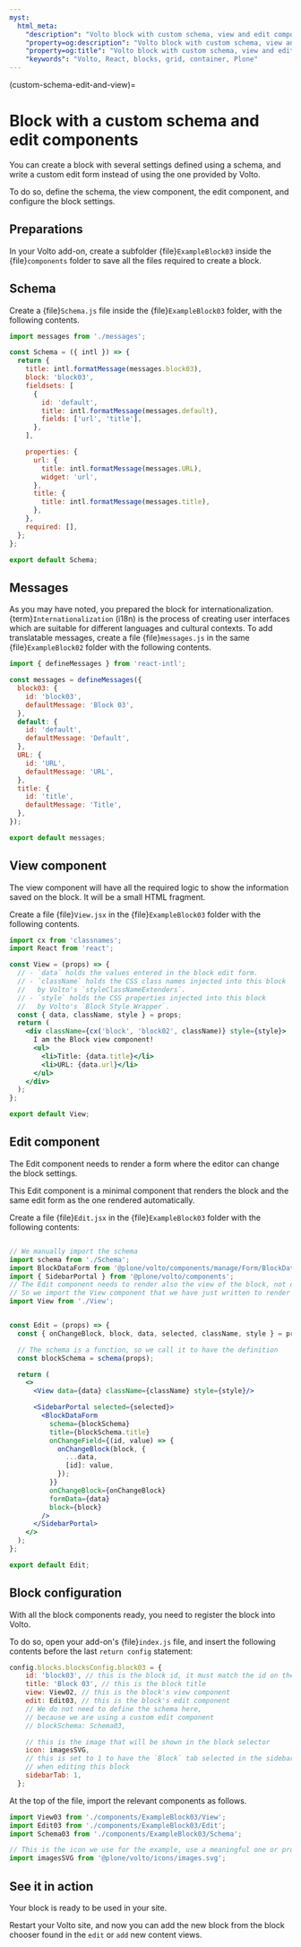```yaml
---
myst:
  html_meta:
    "description": "Volto block with custom schema, view and edit components"
    "property=og:description": "Volto block with custom schema, view and edit components"
    "property=og:title": "Volto block with custom schema, view and edit components"
    "keywords": "Volto, React, blocks, grid, container, Plone"
---
```


(custom-schema-edit-and-view)=

# Block with a custom schema and edit components

You can create a block with several settings defined using a schema, and write a custom edit form instead of using the one provided by Volto.

To do so, define the schema, the view component, the edit component, and configure the block settings.

## Preparations

In your Volto add-on, create a subfolder {file}`ExampleBlock03` inside the {file}`components` folder to save all the files required to create a block.

## Schema

Create a {file}`Schema.js` file inside the {file}`ExampleBlock03` folder, with the following contents.

```js
import messages from './messages';

const Schema = ({ intl }) => {
  return {
    title: intl.formatMessage(messages.block03),
    block: 'block03',
    fieldsets: [
      {
        id: 'default',
        title: intl.formatMessage(messages.default),
        fields: ['url', 'title'],
      },
    ],

    properties: {
      url: {
        title: intl.formatMessage(messages.URL),
        widget: 'url',
      },
      title: {
        title: intl.formatMessage(messages.title),
      },
    },
    required: [],
  };
};

export default Schema;
```

## Messages

As you may have noted, you prepared the block for internationalization.
{term}`Internationalization` (i18n) is the process of creating user interfaces which are suitable for different languages and cultural contexts.
To add translatable messages, create a file {file}`messages.js` in the same {file}`ExampleBlock02` folder with the following contents.

```js
import { defineMessages } from 'react-intl';

const messages = defineMessages({
  block03: {
    id: 'block03',
    defaultMessage: 'Block 03',
  },
  default: {
    id: 'default',
    defaultMessage: 'Default',
  },
  URL: {
    id: 'URL',
    defaultMessage: 'URL',
  },
  title: {
    id: 'title',
    defaultMessage: 'Title',
  },
});

export default messages;
```

## View component

The view component will have all the required logic to show the information saved on the block.
It will be a small HTML fragment.

Create a file {file}`View.jsx` in the {file}`ExampleBlock03` folder with the following contents.

```jsx
import cx from 'classnames';
import React from 'react';

const View = (props) => {
  // - `data` holds the values entered in the block edit form.
  // - `className` holds the CSS class names injected into this block
  //   by Volto's `styleClassNameExtenders`.
  // - `style` holds the CSS properties injected into this block
  //   by Volto's `Block Style Wrapper`.
  const { data, className, style } = props;
  return (
    <div className={cx('block', 'block02', className)} style={style}>
      I am the Block view component!
      <ul>
        <li>Title: {data.title}</li>
        <li>URL: {data.url}</li>
      </ul>
    </div>
  );
};

export default View;
```

## Edit component

The Edit component needs to render a form where the editor can change the block settings.

This Edit component is a minimal component that renders the block and the same edit form as the one rendered automatically.

Create a file {file}`Edit.jsx` in the {file}`ExampleBlock03` folder with the following contents:

```jsx

// We manually import the schema
import schema from './Schema';
import BlockDataForm from '@plone/volto/components/manage/Form/BlockDataForm';
import { SidebarPortal } from '@plone/volto/components';
// The Edit component needs to render also the view of the block, not only the form
// So we import the View component that we have just written to render its contents
import View from './View';


const Edit = (props) => {
  const { onChangeBlock, block, data, selected, className, style } = props;

  // The schema is a function, so we call it to have the definition
  const blockSchema = schema(props);

  return (
    <>
      <View data={data} className={className} style={style}/>

      <SidebarPortal selected={selected}>
        <BlockDataForm
          schema={blockSchema}
          title={blockSchema.title}
          onChangeField={(id, value) => {
            onChangeBlock(block, {
              ...data,
              [id]: value,
            });
          }}
          onChangeBlock={onChangeBlock}
          formData={data}
          block={block}
        />
      </SidebarPortal>
    </>
  );
};

export default Edit;
```

## Block configuration

With all the block components ready, you need to register the block into Volto.

To do so, open your add-on's {file}`index.js` file, and insert the following contents before the last `return config` statement:

```js
config.blocks.blocksConfig.block03 = {
    id: 'block03', // this is the block id, it must match the id on the previous line
    title: 'Block 03', // this is the block title
    view: View02, // this is the block's view component
    edit: Edit03, // this is the block's edit component
    // We do not need to define the schema here,
    // because we are using a custom edit component
    // blockSchema: Schema03,

    // this is the image that will be shown in the block selector
    icon: imagesSVG,
    // this is set to 1 to have the `Block` tab selected in the sidebar editor
    // when editing this block
    sidebarTab: 1,
  };
```

At the top of the file, import the relevant components as follows.

```js
import View03 from './components/ExampleBlock03/View';
import Edit03 from './components/ExampleBlock03/Edit';
import Schema03 from './components/ExampleBlock03/Schema';

// This is the icon we use for the example, use a meaningful one or provide your own image.
import imagesSVG from '@plone/volto/icons/images.svg';
```

## See it in action

Your block is ready to be used in your site.

Restart your Volto site, and now you can add the new block from the block chooser found in the `edit` or `add` new content views.
